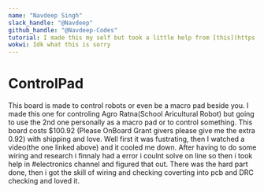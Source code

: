 ```yaml
---
name: "Navdeep Singh"
slack_handle: "@Navdeep"
github_handle: "@Navdeep-Codes"
tutorial: I made this my self but took a little help from [this](https://youtu.be/8WXpGTIbxlQ?si=tILibZCA12NuR4yo)
wokwi: Idk what this is sorry
---
```


# ControlPad

This board is made to control robots or even be a macro pad beside you. I made this one for controling Agro Ratna(School Aricultural Robot) but going to use the 2nd one personally as a macro pad or to control something.
This board costs $100.92 (Please OnBoard Grant givers please give me the extra 0.92) with shipping and love.
Well first it was fustrating, then I watched a video(the one linked above) and it cooled me down. After having to do some wiring and research i finnaly had a error i coulnt solve on line so then i took help in #electronics channel and figured that out. There was the hard part done, then i got the skill of wiring and checking coverting into pcb and DRC checking and loved it.
